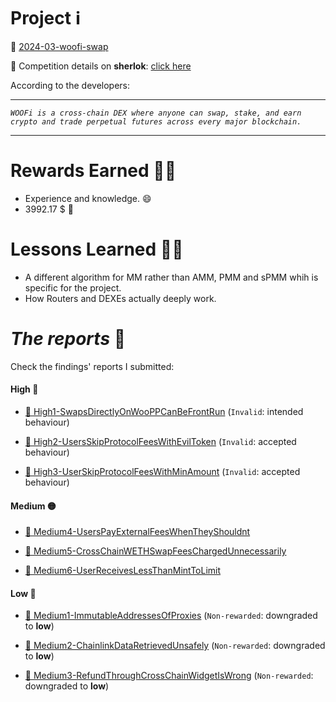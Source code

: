 # Project ℹ️

🔗 [2024-03-woofi-swap](https://github.com/sherlock-audit/2024-03-woofi-swap)

🔗 Competition details on **sherlok**: [click here](https://audits.sherlock.xyz/contests/277)

According to the developers:

---

_`WOOFi is a cross-chain DEX where anyone can swap, stake, and earn crypto and trade perpetual futures across every major blockchain.`_

---

# Rewards Earned 💸🧠

- Experience and knowledge. 😄
- 3992.17 $ 💸

# Lessons Learned 🧑‍💻

- A different algorithm for MM rather than AMM, PMM and sPMM whih is specific for the project.
- How Routers and DEXEs actually deeply work.

# _The reports_ 📝

Check the findings' reports I submitted:

#### High 🔴

- [🔗 High1-SwapsDirectlyOnWooPPCanBeFrontRun](./High/High1-SwapsDirectlyOnWooPPCanBeFrontRun.md) (`Invalid`: intended behaviour)

- [🔗 High2-UsersSkipProtocolFeesWithEvilToken](./High/High2-UsersSkipProtocolFeesWithEvilToken.md) (`Invalid`: accepted behaviour)

- [🔗 High3-UserSkipProtocolFeesWithMinAmount](./High/High3-UserSkipProtocolFeesWithMinAmount.md) (`Invalid`: accepted behaviour)

#### Medium 🟡

- [🔗 Medium4-UsersPayExternalFeesWhenTheyShouldnt](./Medium/Medium4-UsersPayExternalFeesWhenTheyShouldnt.md)

- [🔗 Medium5-CrossChainWETHSwapFeesChargedUnnecessarily](./Medium/Medium5-CrossChainWETHSwapFeesChargedUnnecessarily.md)

- [🔗 Medium6-UserReceivesLessThanMintToLimit](./Medium/Medium6-UserReceivesLessThanMintToLimit.md)

#### Low 🔵

- [🔗 Medium1-ImmutableAddressesOfProxies](./Medium/Medium1-ImmutableAddressesOfProxies.md) (`Non-rewarded`: downgraded to **low**)

- [🔗 Medium2-ChainlinkDataRetrievedUnsafely](./Medium/Medium2-ChainlinkDataRetrievedUnsafely.md) (`Non-rewarded`: downgraded to **low**)
 
- [🔗 Medium3-RefundThroughCrossChainWidgetIsWrong](./Medium/Medium3-RefundThroughCrossChainWidgetIsWrong.md) (`Non-rewarded`: downgraded to **low**)